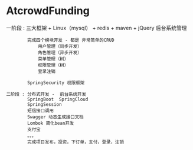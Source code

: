 # AtcrowdFunding
 一阶段 : 三大框架 + Linux（mysql）  + redis + maven + jQuery     后台系统管理
	
			完成四个模块开发 - 都是 非常简单的CRUD
				用户管理（同步开发）
				角色管理（异步开发）
				菜单管理（树）
				权限管理（树）
				登录注销 
				
			SpringSecurity 权限框架 
	
	二阶段 : 分布式开发	-  前台系统开发
			SpringBoot  SpringCloud  
			SpringSession
			短信接口调用
			Swagger 动态生成接口文档
			Lombok 简化bean开发
			支付宝
			。。。
			完成项目发布，投资，下订单，支付，登录，注销
